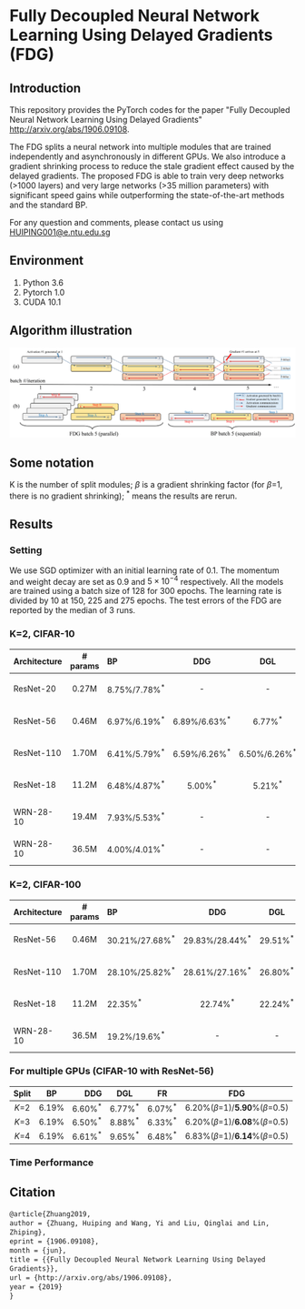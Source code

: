# Fully Decoupled Neural Network Learning Using Delayed Gradients (FDG)

## Introduction

This repository provides the PyTorch codes for the paper "Fully Decoupled Neural Network Learning Using Delayed Gradients" http://arxiv.org/abs/1906.09108. 

The FDG splits a neural network into multiple modules that are trained independently and asynchronously in different GPUs. We also introduce a gradient shrinking process to reduce the stale gradient effect caused by the delayed gradients. The proposed FDG is able to train very deep networks (>1000 layers) and very large networks (>35 million parameters) with significant speed gains while outperforming the state-of-the-art methods and the standard BP.

For any question and comments, please contact us using HUIPING001@e.ntu.edu.sg

## Environment

1. Python 3.6
2. Pytorch 1.0
3. CUDA 10.1

## Algorithm illustration 

![](FDG_algorithm.png)

## Some notation
K is the number of split modules; *β* is a gradient shrinking factor (for *β*=1, there is no gradient shrinking); <sup>\*</sup>  means the results are rerun.

## Results

### Setting
We use SGD optimizer with an initial learning rate of 0.1. The momentum and weight decay are set as 0.9 and $5\times 10^{-4}$ respectively. All the models are trained using a batch size of 128 for 300 epochs. The learning rate is divided by 10 at 150, 225 and 275 epochs. The test errors of the FDG are reported by the median of 3 runs.

### K=2, CIFAR-10

| Architecture | \# params |   BP                     | DDG                     |   DGL      | FR    |     FDG                         |
|:-------------|:---------:|:-------------------------|:-----------------------:|:----------:|:----------:|:-------------------------------:|
| ResNet-20    |   0.27M   | 8.75%/7.78%<sup>\*</sup> |   \-                    |     \-     |        | 7.92%(*β*=1)/**7.23**%(*β*=0.2) |
| ResNet-56    |   0.46M   | 6.97%/6.19%<sup>\*</sup> | 6.89%/6.63%<sup>\*</sup>|     6.77%<sup>\*</sup>     |6.07%<sup>\*</sup>| 6.20%(*β*=1)/**5.90**%(*β*=0.5) |
| ResNet-110   |   1.70M   | 6.41%/5.79%<sup>\*</sup> | 6.59%/6.26%<sup>\*</sup>| 6.50%/6.26%<sup>\*</sup> |5.76%<sup>\*</sup>| 5.79%(*β*=1)/**5.73**%(*β*=0.5) |
| ResNet-18    |   11.2M   | 6.48%/4.87%<sup>\*</sup> |   5.00%<sup>\*</sup>                 |    5.21%<sup>\*</sup>   |4.80%<sup>\*</sup>| 4.82%(*β*=1)/**4.79**%(*β*=0.8) |
| WRN-28-10    |   19.4M   | 7.93%/5.53%<sup>\*</sup> |   \-                    |     \-     || 5.50%(*β*=1)/**5.49**%(*β*=0.7) |
| WRN-28-10    |   36.5M   | 4.00%/4.01%<sup>\*</sup> |   \-                    |     \-     || 4.13%(*β*=1)/**3.85**%(*β*=0.7) |

### K=2, CIFAR-100

| Architecture | \# params |    BP                          |   DDG  |   DGL  |   FR  |        FDG                        |
|:-------------|:---------:|:-------------------------------|:------:|:------:|:------:|:---------------------------------:|
| ResNet-56    |   0.46M   | 30.21%/27.68%<sup>\*</sup> | 29.83%/28.44%<sup>\*</sup> |29.51%<sup>\*</sup> |28.39%<sup>\*</sup>|  27.87%(*β*=1)/**27.49%**(*β*=0.4)   |
| ResNet-110   |   1.70M   | 28.10%/25.82%<sup>\*</sup>     | 28.61%/27.16%<sup>\*</sup> |26.80%<sup>\*</sup>|26.31%<sup>\*</sup>| 25.73%(*β*=1)/**25.43**%(*β*=0.5) |
| ResNet-18    |   11.2M   | 22.35%<sup>\*</sup>            |   22.74%<sup>\*</sup>   |22.24%<sup>\*</sup>|22.88%<sup>\*</sup>| 22.78%(*β*=1)/**22.18**%(*β*=0.5) |
| WRN-28-10    |   36.5M   | 19.2%/19.6%<sup>\*</sup>                            |   \-   |\-|\-| 20.28%(*β*=1)/**19.08**%(*β*=0.6) |

### For multiple GPUs (CIFAR-10 with ResNet-56)

|   Split    |   BP| DDG| DGL| FR| FDG|
|:----------:|:-----:|----:|:-----:|:-----:|:------:|
| *K*=2  |6.19% |6.60%<sup>\*</sup>|6.77%<sup>\*</sup>|6.07%<sup>\*</sup>|6.20%(*β*=1)/**5.90**%(*β*=0.5)|
| *K*=3 | 6.19% |6.50%<sup>\*</sup>|8.88%<sup>\*</sup>|6.33%<sup>\*</sup>|6.20%(*β*=1)/**6.08**%(*β*=0.5)|
| *K*=4 | 6.19% |6.61%<sup>\*</sup>|9.65%<sup>\*</sup>|6.48%<sup>\*</sup>|6.83%(*β*=1)/**6.14**%(*β*=0.5)|

### Time Performance
## Citation
```
@article{Zhuang2019,
author = {Zhuang, Huiping and Wang, Yi and Liu, Qinglai and Lin, Zhiping},
eprint = {1906.09108},
month = {jun},
title = {{Fully Decoupled Neural Network Learning Using Delayed Gradients}},
url = {http://arxiv.org/abs/1906.09108},
year = {2019}
}
```
